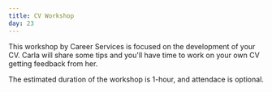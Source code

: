 ```yaml
---
title: CV Workshop
day: 23
---
```


This workshop by Career Services is focused on the development of your CV. Carla will share some tips and you'll have time to work on your own CV getting feedback from her.

The estimated duration of the workshop is 1-hour, and attendace is optional.
